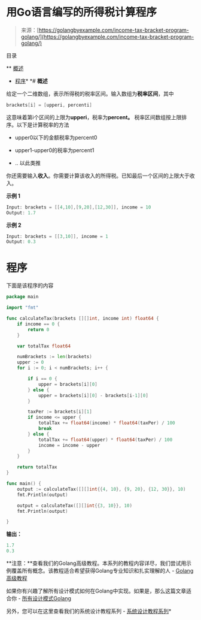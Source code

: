 <!--yml

分类：未分类

日期：2024-10-13 06:51:17

-->

# 用Go语言编写的所得税计算程序

> 来源：[https://golangbyexample.com/income-tax-bracket-program-golang/](https://golangbyexample.com/income-tax-bracket-program-golang/)

目录

**   [概述](#Overview "Overview")

+   [程序](#Program "Program")*  *# **概述**

给定一个二维数组，表示所得税的税率区间。输入数组为**税率区间**，其中

```go
brackets[i] = [upperi, percenti]
```

这意味着第i个区间的上限为**upperi**，税率为**percent。** 税率区间数组按上限排序。以下是计算税率的方法

+   upper0以下的金额税率为percent0

+   upper1-upper0的税率为percent1

+   .. 以此类推

你还需要输入**收入**。你需要计算该收入的所得税。已知最后一个区间的上限大于收入。

**示例 1**

```go
Input: brackets = [[4,10],[9,20],[12,30]], income = 10
Output: 1.7
```

**示例 2**

```go
Input: brackets = [[3,10]], income = 1
Output: 0.3
```

# **程序**

下面是该程序的内容

```go
package main

import "fmt"

func calculateTax(brackets [][]int, income int) float64 {
	if income == 0 {
		return 0
	}

	var totalTax float64

	numBrackets := len(brackets)
	upper := 0
	for i := 0; i < numBrackets; i++ {

		if i == 0 {
			upper = brackets[i][0]
		} else {
			upper = brackets[i][0] - brackets[i-1][0]
		}

		taxPer := brackets[i][1]
		if income <= upper {
			totalTax += float64(income) * float64(taxPer) / 100
			break
		} else {
			totalTax += float64(upper) * float64(taxPer) / 100
			income = income - upper
		}
	}

	return totalTax
}

func main() {
	output := calculateTax([][]int{{4, 10}, {9, 20}, {12, 30}}, 10)
	fmt.Println(output)

	output = calculateTax([][]int{{3, 10}}, 10)
	fmt.Println(output)

}
```

**输出：**

```go
1.7
0.3
```

**注意：**查看我们的Golang高级教程。本系列的教程内容详尽，我们尝试用示例覆盖所有概念。该教程适合希望获得Golang专业知识和扎实理解的人 - [Golang高级教程](https://golangbyexample.com/golang-comprehensive-tutorial/)

如果你有兴趣了解所有设计模式如何在Golang中实现。如果是，那么这篇文章适合你 - [所有设计模式Golang](https://golangbyexample.com/all-design-patterns-golang/)

另外，您可以在这里查看我们的系统设计教程系列 - [系统设计教程系列](https://techbyexample.com/system-design-questions/)*
